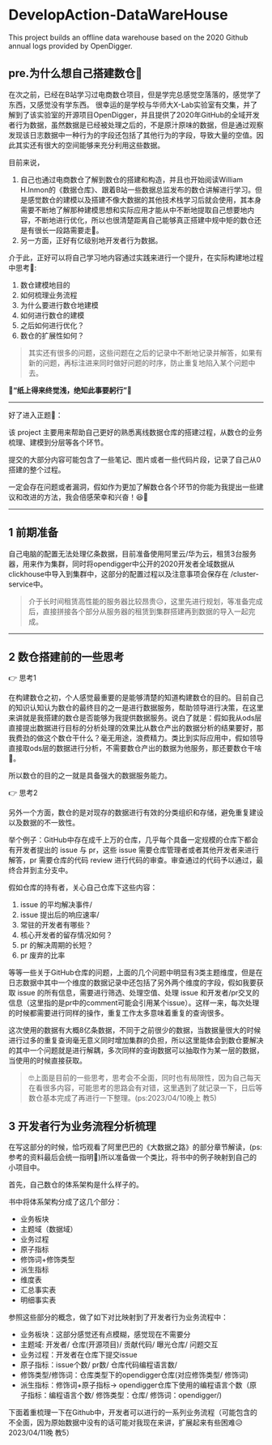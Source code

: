# DevelopAction-DataWareHouse
This project builds an offline data warehouse based on the 2020 Github annual logs provided by OpenDigger. 

## pre.为什么想自己搭建数仓🦄
在次之前，已经在B站学习过电商数仓项目，但是学完总感觉空落落的，感觉学了东西，又感觉没有学东西。
很幸运的是学校与华师大X-Lab实验室有交集，并了解到了该实验室的开源项目OpenDigger，并且提供了2020年GitHub的全域开发者行为数据，虽然数据是已经被处理之后的，不是原汁原味的数据，但是通过观察发现该日志数据中一种行为的字段还包括了其他行为的字段，导致大量的空值。因此其实还有很大的空间能够来充分利用这些数据。

目前来说，

1. 自己也通过电商数仓了解到数仓的搭建和构造，并且也开始阅读William H.Inmon的《数据仓库》、跟着B站一些数据总监发布的数仓讲解进行学习。但是感觉数仓的建模以及搭建不像大数据的其他技术栈学习后就会使用，其本身需要不断地了解那种建模思想和实际应用才能从中不断地提取自己想要地内容，不断地进行优化，所以也很清楚距离自己能够真正搭建中规中矩的数仓还是有很长一段路需要走🐢。
2. 另一方面，正好有亿级别地开发者行为数据。

介于此，正好可以将自己学习地内容通过实践来进行一个提升，在实际构建地过程中思考🤯:
1. 数仓建模地目的
2. 如何梳理业务流程
3. 为什么要进行数仓地建模
4. 如何进行数仓的建模
5. 之后如何进行优化？
6. 数仓的扩展性如何？
> 其实还有很多的问题，这些问题在之后的记录中不断地记录并解答，如果有新的问题，再标注进来同时做好问题的时序，防止重复地陷入某个问题中去。

**🐂“纸上得来终觉浅，绝知此事要躬行”🐂**

--------------------------------------------------------------------------------------------------------
好了进入正题🎉：

该 project 主要用来帮助自己更好的熟悉离线数据仓库的搭建过程，从数仓的业务梳理、建模到分层等各个环节。

提交的大部分内容可能包含了一些笔记、图片或者一些代码片段，记录了自己从0搭建的整个过程。

一定会存在问题或者漏洞，假如作为更加了解数仓各个环节的你能为我提出一些建议和改进的方法，我会倍感荣幸和兴奋！😆🤩

--------------------------------------------------------------------------------------------------------
## 1 前期准备

自己电脑的配置无法处理亿条数据，目前准备使用阿里云/华为云，租赁3台服务器，用来作为集群，同时将opendigger中公开的2020开发者全域数据从clickhouse中导入到集群中，这部分的配置过程以及注意事项会保存在 /cluster-service中。

> 介于长时间租赁高性能的服务器比较昂贵😥，这里先进行规划，等准备完成后，直接拼接各个部分从服务器的租赁到集群搭建再到数据的导入一起完成。
> 
--------------------------------------------------------------------------------------------------------

## 2 数仓搭建前的一些思考

👉 思考1

在构建数仓之初，个人感觉最重要的是能够清楚的知道构建数仓的目的。目前自己的知识认知认为数仓的最终目的之一是进行数据服务，帮助领导进行决策，在这里来讲就是我搭建的数仓是否能够为我提供数据服务。说白了就是：假如我从ods层直接提出数据进行目标的分析处理的效果比从数仓产出的数据分析的结果要好，那我费劲的做这个数仓干什么？毫无用途，浪费精力。类比到实际应用中，假如领导直接取ods层的数据进行分析，不需要数仓产出的数据为他服务，那还要数仓干啥🥶。

所以数仓的目的之一就是具备强大的数据服务能力。

👉 思考2

另外一个方面，数仓的是对现存的数据进行有效的分类组织和存储，避免重复建设以及数据的不一致性。

举个例子：GitHub中存在成千上万的仓库，几乎每个具备一定规模的仓库下都会有开发者提出的 issue 与 pr，这些 issue 需要仓库管理者或者其他开发者来进行解答，pr 需要仓库的代码 review 进行代码的审查。审查通过的代码予以通过，最终合并到主分支中。

假如仓库的持有者，关心自己仓库下这些内容：
1. issue 的平均解决事件/
2. issue 提出后的响应速率/
3. 常驻的开发者有哪些？
4. 核心开发者的留存情况如何？
5. pr 的解决周期的长短？
6. pr 废弃的比率

等等一些关于GitHub仓库的问题，上面的几个问题中明显有3类主题维度，但是在日志数据中其中一个维度的数据记录中还包括了另外两个维度的字段，假如我要获取 issue 的所有信息，需要进行筛选、处理空值、处理 issue 和开发者/pr交叉的信息（这里指的是pr中的comment可能会引用某个issue）。这样一来，每次处理的时候都需要进行同样的操作，重复工作太多意味着重复的查询很多。

这次使用的数据有大概8亿条数据，不同于之前很少的数据，当数据量很大的时候进行过多的重复查询毫无意义同时增加集群的负担，所以这里能体会到数仓要解决的其中一个问题就是进行解耦，多次同样的查询数据可以抽取作为某一层的数据，当使用的时候直接获取。

> 🤓上面是目前的一些思考，思考会不全面，同时也有局限性，因为自己每天在看很多内容，可能思考的思路会有对错，这里遇到了就记录一下，日后等数仓基本完成了再进行一下整理。(ps:2023/04/10晚上 教5)

## 3 开发者行为业务流程分析梳理

在写这部分的时候，恰巧观看了阿里巴巴的《大数据之路》的部分章节解读，(ps:参考的资料最后会统一指明👀)所以准备做一个类比，将书中的例子映射到自己的小项目中。

首先，自己数仓的体系架构是什么样子的。

书中将体系架构分成了这几个部分：
- 业务板块
- 主题域（数据域）
- 业务过程
- 原子指标
- 修饰词+修饰类型
- 派生指标
- 维度表
- 汇总事实表
- 明细事实表

参照这些部分的概念，做了如下对比映射到了开发者行为业务流程中：
 - 业务板块：这部分感觉还有点模糊，感觉现在不需要分
 - 主题域: 开发者/ 仓库(开源项目)/ 贡献代码/ 曝光仓库/ 问题交互
 - 业务过程：开发者在仓库下提交issue
 - 原子指标：issue个数/ pr数/ 仓库代码编程语言数/
 - 修饰类型/修饰词：仓库类型下的opendigger仓库(对应修饰类型/ 修饰词)
 - 派生指标：修饰词+原子指标-> opendigger仓库下使用的编程语言个数（原子指标：编程语言个数/ 修饰类型：仓库/ 修饰词：opendigger/)
 
 下面着重梳理一下在Github中，开发者可以进行的一系列业务流程（可能包含的不全面，因为原始数据中没有的话可能对我现在来讲，扩展起来有些困难😥 2023/04/11晚 教5）
